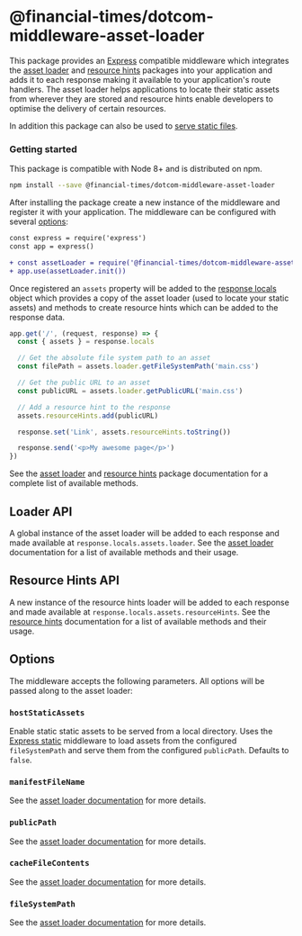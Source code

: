 # @financial-times/dotcom-middleware-asset-loader

This package provides an [Express] compatible middleware which integrates the [asset loader] and [resource hints] packages into your application and adds it to each response making it available to your application's route handlers. The asset loader helps applications to locate their static assets from wherever they are stored and resource hints enable developers to optimise the delivery of certain resources.

In addition this package can also be used to [serve static files].

[Express]: https://expressjs.com/
[asset loader]: https://github.com/Financial-Times/dotcom-page-kit/tree/master/packages/dotcom-server-asset-loader
[resource hints]: https://github.com/Financial-Times/dotcom-page-kit/tree/master/packages/dotcom-server-resource-hints
[serve static files]: https://expressjs.com/en/starter/static-files.html


### Getting started

This package is compatible with Node 8+ and is distributed on npm.

```sh
npm install --save @financial-times/dotcom-middleware-asset-loader
```

After installing the package create a new instance of the middleware and register it with your application. The middleware can be configured with several [options](#options):

```diff
const express = require('express')
const app = express()

+ const assetLoader = require('@financial-times/dotcom-middleware-asset-loader')
+ app.use(assetLoader.init())
```

Once registered an `assets` property will be added to the [response locals] object which provides a copy of the asset loader (used to locate your static assets) and methods to create resource hints which can be added to the response data.

```js
app.get('/', (request, response) => {
  const { assets } = response.locals

  // Get the absolute file system path to an asset
  const filePath = assets.loader.getFileSystemPath('main.css')

  // Get the public URL to an asset
  const publicURL = assets.loader.getPublicURL('main.css')

  // Add a resource hint to the response
  assets.resourceHints.add(publicURL)

  response.set('Link', assets.resourceHints.toString())

  response.send('<p>My awesome page</p>')
})
```

See the [asset loader] and [resource hints] package documentation for a complete list of available methods.

[response locals]: https://expressjs.com/en/api.html#res.locals


## Loader API

A global instance of the asset loader will be added to each response and made available at `response.locals.assets.loader`. See the [asset loader] documentation for a list of available methods and their usage.


## Resource Hints API

A new instance of the resource hints loader will be added to each response and made available at `response.locals.assets.resourceHints`. See the [resource hints] documentation for a list of available methods and their usage.


## Options

The middleware accepts the following parameters. All options will be passed along to the asset loader:

### `hostStaticAssets`

Enable static static assets to be served from a local directory. Uses the [Express static] middleware to load assets from the configured `fileSystemPath` and serve them from the configured `publicPath`. Defaults to `false`.

[Express static]: https://expressjs.com/en/starter/static-files.html

### `manifestFileName`

See the [asset loader documentation] for more details.

### `publicPath`

See the [asset loader documentation] for more details.

### `cacheFileContents`

See the [asset loader documentation] for more details.

### `fileSystemPath`

See the [asset loader documentation] for more details.

[asset loader documentation]: https://github.com/Financial-Times/dotcom-page-kit/tree/master/packages/dotcom-server-asset-loader#options
